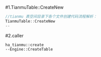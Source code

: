 #1.TianmuTable::CreateNew

```cpp
//tianmu 表空间目录下各个文件创建代码流程解析：
TianmuTable::CreateNew
--
```

#2.caller

```
ha_tianmu::create
--Engine::CreateTable
```